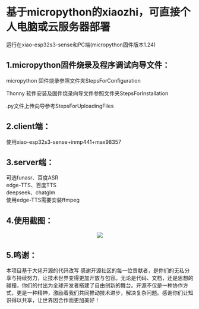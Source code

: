 # 基于micropython的xiaozhi，可直接个人电脑或云服务器部署  
运行在xiao-esp32s3-sense和PC端(micropython固件版本1.24)
## 1.micropython固件烧录及程序调试向导文件：
  micropython 固件烧录参照文件夹StepsForConfiguration  
  
  Thonny 软件安装及固件烧录向导文件参照文件夹StepsForInstallation  
  
  .py文件上传向导参考StepsForUploadingFiles  
  
## 2.client端：
  使用xiao-esp32s3-sense+inmp441+max98357

## 3.server端：
  可选funasr、百度ASR  
  edge-TTS、百度TTS  
  deepseek、chatglm  
  使用edge-TTS需要安装ffmpeg  
  


## 4.使用截图：
<div align="center">
  <img src="https://github.com/zhou19830318/xiaozhi_micropython/blob/main/xiaozhi%20_AI.png">
</div>

## 5.鸣谢：
本项目基于大佬开源的代码改写
感谢开源社区的每一位贡献者，是你们的无私分享与持续努力，让技术世界变得更加开放与包容。无论是代码、文档，还是思想的碰撞，你们的付出为全球开发者搭建了自由创新的舞台。开源不仅是一种协作方式，更是一种精神，激励着我们共同推动技术进步，解决复杂问题。感谢你们让知识得以共享，让世界因合作而更加美好！
